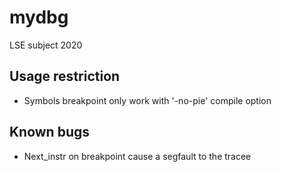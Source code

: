 # mydbg
LSE subject 2020

## Usage restriction
* Symbols breakpoint only work with '-no-pie' compile option

## Known bugs
* Next_instr on breakpoint cause a segfault to the tracee
